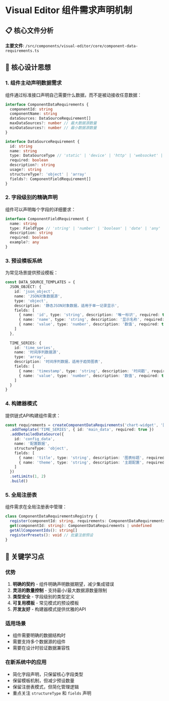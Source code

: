 # Visual Editor 组件需求声明机制

## 📋 核心文件分析

**主要文件**: `/src/components/visual-editor/core/component-data-requirements.ts`

## 🎯 核心设计思想

### 1. 组件主动声明数据需求
组件通过标准接口声明自己需要什么数据，而不是被动接收任意数据：

```typescript
interface ComponentDataRequirements {
  componentId: string
  componentName: string  
  dataSources: DataSourceRequirement[]
  maxDataSources?: number // 最大数据源数量
  minDataSources?: number // 最小数据源数量
}

interface DataSourceRequirement {
  id: string
  name: string
  type: DataSourceType // 'static' | 'device' | 'http' | 'websocket' | 'json' | 'array' | 'object'
  required: boolean
  description?: string
  usage?: string
  structureType?: 'object' | 'array'
  fields?: ComponentFieldRequirement[]
}
```

### 2. 字段级别的精确声明
组件可以声明每个字段的详细要求：

```typescript
interface ComponentFieldRequirement {
  name: string
  type: FieldType // 'string' | 'number' | 'boolean' | 'date' | 'any'
  description: string
  required: boolean
  example?: any
}
```

### 3. 预设模板系统
为常见场景提供预设模板：

```typescript
const DATA_SOURCE_TEMPLATES = {
  JSON_OBJECT: {
    id: 'json_object',
    name: 'JSON对象数据源',
    type: 'object',
    description: '静态JSON对象数据，适用于单一记录显示',
    fields: [
      { name: 'id', type: 'string', description: '唯一标识', required: true },
      { name: 'name', type: 'string', description: '显示名称', required: true },
      { name: 'value', type: 'number', description: '数值', required: true }
    ]
  },
  
  TIME_SERIES: {
    id: 'time_series', 
    name: '时间序列数据源',
    type: 'array',
    description: '时间序列数据，适用于趋势图表',
    fields: [
      { name: 'timestamp', type: 'string', description: '时间戳', required: true },
      { name: 'value', type: 'number', description: '数值', required: true }
    ]
  }
}
```

### 4. 构建器模式
提供链式API构建组件需求：

```typescript
const requirements = createComponentDataRequirements('chart-widget', '图表组件')
  .addTemplate('TIME_SERIES', { id: 'main_data', required: true })
  .addDetailedDataSource({
    id: 'config_data',
    name: '配置数据', 
    structureType: 'object',
    fields: [
      { name: 'title', type: 'string', description: '图表标题', required: false },
      { name: 'theme', type: 'string', description: '主题配置', required: false }
    ]
  })
  .setLimits(1, 2)
  .build()
```

### 5. 全局注册表
组件需求在全局注册表中管理：

```typescript
class ComponentDataRequirementsRegistry {
  register(componentId: string, requirements: ComponentDataRequirements): void
  get(componentId: string): ComponentDataRequirements | undefined  
  getAllComponentIds(): string[]
  registerPresets(): void // 批量注册预设
}
```

## 🔑 关键学习点

### 优势
1. **明确的契约** - 组件明确声明数据期望，减少集成错误
2. **灵活的数量控制** - 支持最小/最大数据源数量限制
3. **类型安全** - 字段级别的类型定义
4. **可复用模板** - 常见模式的预设模板
5. **开发友好** - 构建器模式提供优雅的API

### 适用场景
- 组件需要明确的数据结构时
- 需要支持多个数据源的组件
- 需要在设计时验证数据兼容性

### 在新系统中的应用
- 简化字段声明，只保留核心字段类型
- 保留模板机制，但减少预设数量
- 保留注册表模式，但简化管理逻辑
- 重点关注 `structureType` 和 `fields` 声明